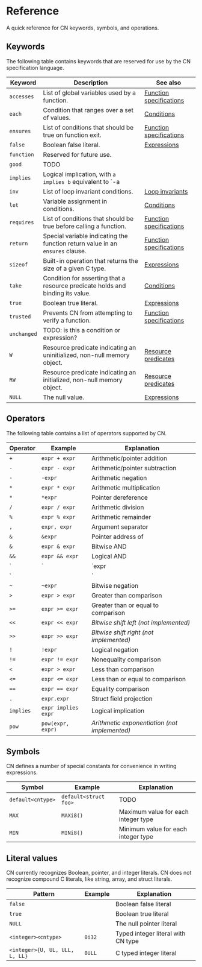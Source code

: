 # Reference

A quick reference for CN keywords, symbols, and operations.

## Keywords

The following table contains keywords that are reserved for use by the CN
specification language.

| Keyword | Description | See also |
| ------- | ----------- | -------- |
| `accesses` | List of global variables used by a function. | [Function specifications](../specifications/function-specifications.md) |
| `each` | Condition that ranges over a set of values. | [Conditions](../specifications/conditions.md) |
| `ensures` | List of conditions that should be true on function exit. | [Function specifications](../specifications/function-specifications.md) |
| `false` | Boolean false literal. | [Expressions](../specifications/expressions.md) |
| `function` | Reserved for future use. | |
| `good` | TODO | |
| `implies` | Logical implication, with `a implies b` equivalent to `-a || b`. | [Expressions](../specifications/expressions.md) |
| `inv` | List of loop invariant conditions. | [Loop invariants](../specifications/loop-invariants.md) |
| `let` | Variable assignment in conditions. | [Conditions](../specifications/conditions.md) |
| `requires` | List of conditions that should be true before calling a function. | [Function specifications](../specifications/function-specifications.md) |
| `return` | Special variable indicating the function return value in an `ensures` clause. | [Function specifications](../specifications/function-specifications.md) |
| `sizeof` | Built-in operation that returns the size of a given C type. | [Expressions](../specifications/expressions.md) |
| `take` | Condition for asserting that a resource predicate holds and binding its value. | [Conditions](../specifications/conditions.md) |
| `true` | Boolean true literal. | [Expressions](../specifications/expressions.md) |
| `trusted` | Prevents CN from attempting to verify a function. | [Function specifications](../specifications/function-specifications.md) |
| `unchanged` | TODO: is this a condition or expression? | |
| `W` | Resource predicate indicating an uninitialized, non-null memory object. | [Resource predicates](../specifications/resource-predicates.md) |
| `RW` | Resource predicate indicating an initialized, non-null memory object. | [Resource predicates](../specifications/resource-predicates.md) |
| `NULL` | The null value. | [Expressions](../specifications/expressions.md) |

## Operators

The following table contains a list of operators supported by CN.

| Operator | Example | Explanation |
| -------- | ------- | ----------- |
| `+` | `expr + expr` | Arithmetic/pointer addition |
| `-` | `expr - expr` | Arithmetic/pointer subtraction |
| `-` | `-expr`       | Arithmetic negation |
| `*` | `expr * expr` | Arithmetic multiplication |
| `*` | `*expr` | Pointer dereference |
| `/` | `expr / expr` | Arithmetic division |
| `%` | `expr % expr` | Arithmetic remainder |
| `,` | `expr, expr` | Argument separator |
| `&` | `&expr` | Pointer address of |
| `&` | `expr & expr` | Bitwise AND |
| `&&` | `expr && expr` | Logical AND |
| `|` | `expr | expr` | Bitwise OR |
| `||` | `expr || expr` | Logical OR |
| `~` | `~expr` | Bitwise negation |
| `>` | `expr > expr` | Greater than comparison |
| `>=` | `expr >= expr` | Greater than or equal to comparison |
| `<<` | `expr << expr` | *Bitwise shift left (not implemented)* |
| `>>` | `expr >> expr` | *Bitwise shift right (not implemented)* |
| `!` | `!expr` | Logical negation |
| `!=` | `expr != expr` | Nonequality comparison |
| `<` | `expr > expr` | Less than comparison |
| `<=` | `expr <= expr` | Less than or equal to comparison |
| `==` | `expr == expr` | Equality comparison |
| `.` | `expr.expr` | Struct field projection |
| `implies` | `expr implies expr` | Logical implication |
| `pow` | `pow(expr, expr)` | *Arithmetic exponentiation (not implemented)* |

## Symbols

CN defines a number of special constants for convenience in writing
expressions.

| Symbol | Example | Explanation |
| ------ | ------- | ----------- |
| `default<cntype>` | `default<struct foo>` | TODO |
| `MAX` | `MAXi8()` | Maximum value for each integer type |
| `MIN` | `MINi8()` | Minimum value for each integer type |

## Literal values

CN currently recognizes Boolean, pointer, and integer literals.  CN does not
recognize compound C literals, like string, array, and struct literals.

| Pattern | Example | Explanation |
| ------- | ------- | ----------- |
| `false` | | Boolean false literal |
| `true` | | Boolean true literal |
| `NULL` | | The null pointer literal |
| `<integer><cntype>` | `0i32` | Typed integer literal with CN type |
| `<integer>{U, UL, ULL, L, LL}` | `0ULL` | C typed integer literal |

